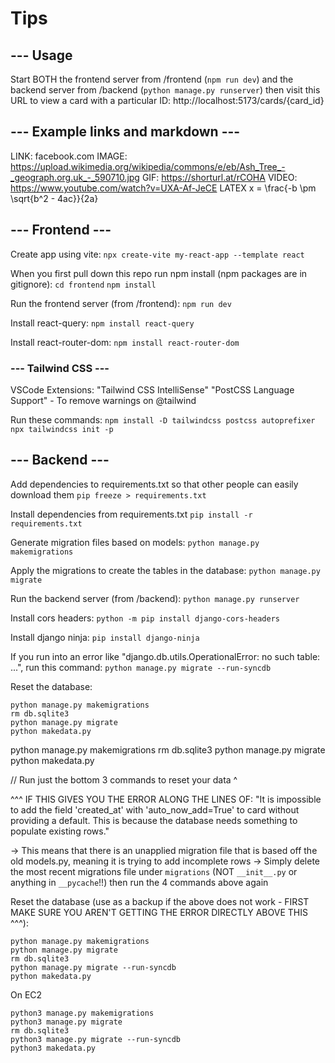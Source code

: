 # Tips

## --- Usage

Start BOTH the frontend server from /frontend (`npm run dev`) and the backend server from /backend (`python manage.py runserver`) then visit this URL to view a card with a particular ID:
http://localhost:5173/cards/{card_id}

## --- Example links and markdown ---

LINK:   facebook.com
IMAGE:  https://upload.wikimedia.org/wikipedia/commons/e/eb/Ash_Tree_-_geograph.org.uk_-_590710.jpg
GIF:    https://shorturl.at/rCOHA
VIDEO:  https://www.youtube.com/watch?v=UXA-Af-JeCE
LATEX   x = \frac{-b \pm \sqrt{b^2 - 4ac}}{2a}

## --- Frontend ---

Create app using vite:
`npx create-vite my-react-app --template react`

When you first pull down this repo run npm install (npm packages are in gitignore):
`cd frontend`
`npm install`

Run the frontend server (from /frontend):
`npm run dev`

Install react-query:
`npm install react-query`

Install react-router-dom:
`npm install react-router-dom`

### --- Tailwind CSS ---

VSCode Extensions:
"Tailwind CSS IntelliSense"
"PostCSS Language Support" - To remove warnings on @tailwind

Run these commands:
`npm install -D tailwindcss postcss autoprefixer`
`npx tailwindcss init -p`

## --- Backend ---

Add dependencies to requirements.txt so that other people can easily download them
`pip freeze > requirements.txt`

Install dependencies from requirements.txt
`pip install -r requirements.txt`

Generate migration files based on models:
`python manage.py makemigrations`

Apply the migrations to create the tables in the database:
`python manage.py migrate`

Run the backend server (from /backend):
`python manage.py runserver`

Install cors headers:
`python -m pip install django-cors-headers`

Install django ninja:
`pip install django-ninja`

If you run into an error like "django.db.utils.OperationalError: no such table: ...", run this command:
`python manage.py migrate --run-syncdb`

Reset the database:
```
python manage.py makemigrations
rm db.sqlite3
python manage.py migrate
python makedata.py
```

python manage.py makemigrations
rm db.sqlite3
python manage.py migrate
python makedata.py

// Run just the bottom 3 commands to reset your data ^


^^^ IF THIS GIVES YOU THE ERROR ALONG THE LINES OF: "It is impossible to add the field 'created_at' with 'auto_now_add=True' to card without providing a default. This is because the database needs something to populate existing rows."

-> This means that there is an unapplied migration file that is based off the old models.py, meaning it is trying to add incomplete rows
    -> Simply delete the most recent migrations file under `migrations` (NOT `__init__.py` or anything in `__pycache`!!) then run the 4 commands above again


Reset the database (use as a backup if the above does not work - FIRST MAKE SURE YOU AREN'T GETTING THE ERROR DIRECTLY ABOVE THIS ^^^):
```
python manage.py makemigrations
python manage.py migrate
rm db.sqlite3
python manage.py migrate --run-syncdb
python makedata.py
```

On EC2
```
python3 manage.py makemigrations
python3 manage.py migrate
rm db.sqlite3
python3 manage.py migrate --run-syncdb
python3 makedata.py
```